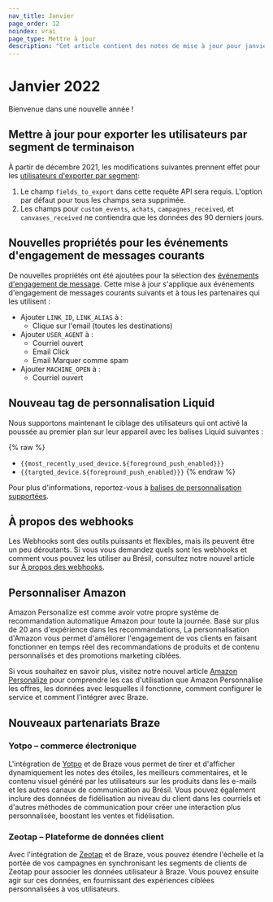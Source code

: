 ```yaml
---
nav_title: Janvier
page_order: 12
noindex: vrai
page_type: Mettre à jour
description: "Cet article contient des notes de mise à jour pour janvier 2022."
---
```


# Janvier 2022

Bienvenue dans une nouvelle année !

## Mettre à jour pour exporter les utilisateurs par segment de terminaison

À partir de décembre 2021, les modifications suivantes prennent effet pour les [utilisateurs d'exporter par segment]({{site.baseurl}}/api/endpoints/export/user_data/post_users_segment/):

1. Le champ `fields_to_export` dans cette requête API sera requis. L'option par défaut pour tous les champs sera supprimée.
2. Les champs pour `custom_events`, `achats`, `campagnes_received`, et `canvases_received` ne contiendra que les données des 90 derniers jours.

## Nouvelles propriétés pour les événements d'engagement de messages courants

De nouvelles propriétés ont été ajoutées pour la sélection des [événements d'engagement de message]({{site.baseurl}}/user_guide/data_and_analytics/braze_currents/event_glossary/message_engagement_events/). Cette mise à jour s'applique aux événements d'engagement de messages courants suivants et à tous les partenaires qui les utilisent :

- Ajouter `LINK_ID`, `LINK_ALIAS` à :
  - Clique sur l'email (toutes les destinations)
- Ajouter `USER_AGENT` à :
  - Courriel ouvert
  - Email Click
  - Email Marquer comme spam
- Ajouter `MACHINE_OPEN` à :
  - Courriel ouvert

## Nouveau tag de personnalisation Liquid

Nous supportons maintenant le ciblage des utilisateurs qui ont activé la poussée au premier plan sur leur appareil avec les balises Liquid suivantes :

{% raw %}
- `{{most_recently_used_device.${foreground_push_enabled}}}`
- `{{targted_device.${foreground_push_enabled}}}`
{% endraw %}

Pour plus d'informations, reportez-vous à [balises de personnalisation supportées]({{site.baseurl}}/user_guide/personalization_and_dynamic_content/liquid/supported_personalization_tags/).

## À propos des webhooks

Les Webhooks sont des outils puissants et flexibles, mais ils peuvent être un peu déroutants. Si vous vous demandez quels sont les webhooks et comment vous pouvez les utiliser au Brésil, consultez notre nouvel article sur [À propos des webhooks]({{site.baseurl}}/user_guide/message_building_by_channel/webhooks/understanding_webhooks/).

## Personnaliser Amazon

Amazon Personalize est comme avoir votre propre système de recommandation automatique Amazon pour toute la journée. Basé sur plus de 20 ans d'expérience dans les recommandations, La personnalisation d'Amazon vous permet d'améliorer l'engagement de vos clients en faisant fonctionner en temps réel des recommandations de produits et de contenu personnalisés et des promotions marketing ciblées.

Si vous souhaitez en savoir plus, visitez notre nouvel article [Amazon Personalize]({{site.baseurl}}/partners/message_personalization/dynamic_content/amazon_personalize/amazon_personalize/) pour comprendre les cas d'utilisation que Amazon Personnalise les offres, les données avec lesquelles il fonctionne, comment configurer le service et comment l'intégrer avec Braze.

## Nouveaux partenariats Braze

### Yotpo – commerce électronique

L'intégration de [Yotpo]({{site.baseurl}}/partners/message_orchestration/channel_extensions/ecommerce/yotpo/) et de Braze vous permet de tirer et d'afficher dynamiquement les notes des étoiles, les meilleurs commentaires, et le contenu visuel généré par les utilisateurs sur les produits dans les e-mails et les autres canaux de communication au Brésil. Vous pouvez également inclure des données de fidélisation au niveau du client dans les courriels et d'autres méthodes de communication pour créer une interaction plus personnalisée, boostant les ventes et fidélisation.

### Zeotap – Plateforme de données client

Avec l'intégration de [Zeotap]({{site.baseurl}}/partners/data_and_infrastructure_agility/customer_data_platform/zeotap/) et de Braze, vous pouvez étendre l'échelle et la portée de vos campagnes en synchronisant les segments de clients de Zeotap pour associer les données utilisateur à Braze. Vous pouvez ensuite agir sur ces données, en fournissant des expériences ciblées personnalisées à vos utilisateurs.